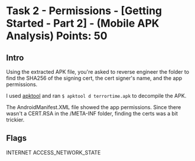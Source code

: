 # Task 2 - Permissions - [Getting Started - Part 2] - (Mobile APK Analysis) Points: 50

## Intro

Using the extracted APK file, you're asked to reverse engineer the folder to find the SHA256 of the signing cert, the cert signer's name, and the app permissions.

I used [apktool](https://ibotpeaches.github.io/Apktool/) and ran `$ apktool d terrortime.apk` to decompile the APK. 

The AndroidManifest.XML file showed the app permissions. Since there wasn't a CERT.RSA in the /META-INF folder, finding the certs was a bit trickier.

## Flags

INTERNET
ACCESS_NETWORK_STATE
